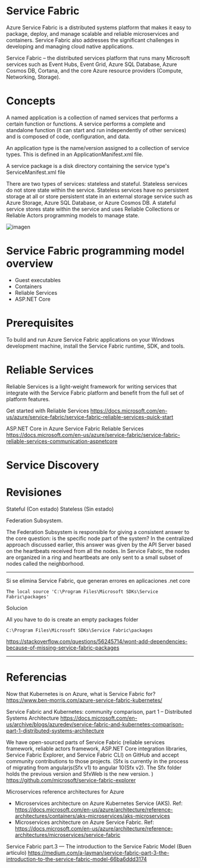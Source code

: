 # Service Fabric

Azure Service Fabric is a distributed systems platform that makes it easy to package, deploy, and manage scalable and reliable microservices and containers. Service Fabric also addresses the significant challenges in developing and managing cloud native applications.

Service Fabric – the distributed services platform that runs many Microsoft services such as Event Hubs, Event Grid, Azure SQL Database, Azure Cosmos DB, Cortana, and the core Azure resource providers (Compute, Networking, Storage).

# Concepts

A named application is a collection of named services that performs a certain function or functions. A service performs a complete and standalone function (it can start and run independently of other services) and is composed of code, configuration, and data. 


An application type is the name/version assigned to a collection of service types. This is defined in an ApplicationManifest.xml file.

A service package is a disk directory containing the service type's ServiceManifest.xml file

There are two types of services: stateless and stateful. Stateless services do not store state within the service. Stateless services have no persistent storage at all or store persistent state in an external storage service such as Azure Storage, Azure SQL Database, or Azure Cosmos DB. A stateful service stores state within the service and uses Reliable Collections or Reliable Actors programming models to manage state.

![imagen](https://user-images.githubusercontent.com/222181/134396952-d4d3bd1f-c247-4f93-91dd-61faf2cda643.png)

# Service Fabric programming model overview

- Guest executables
- Containers
- Reliable Services
- ASP.NET Core

# Prerequisites

To build and run Azure Service Fabric applications on your Windows development machine, install the Service Fabric runtime, SDK, and tools.

# Reliable Services

Reliable Services is a light-weight framework for writing services that integrate with the Service Fabric platform and benefit from the full set of platform features. 


Get started with Reliable Services
https://docs.microsoft.com/en-us/azure/service-fabric/service-fabric-reliable-services-quick-start

ASP.NET Core in Azure Service Fabric Reliable Services
https://docs.microsoft.com/en-us/azure/service-fabric/service-fabric-reliable-services-communication-aspnetcore

# Service Discovery

# Revisiones


Stateful (Con estado)
Stateless (Sin estado)



Federation Subsystem.

The Federation Subsystem is responsible for giving a consistent answer to the core question: is the specific node part of the system? In the centralized approach discussed earlier, this answer was given by the API Server based on the heartbeats received from all the nodes. In Service Fabric, the nodes are organized in a ring and heartbeats are only sent to a small subset of nodes called the neighborhood.



-------------

Si se elimina Service Fabric, que generan errores en aplicaciones .net core

```
The local source 'C:\Program Files\Microsoft SDKs\Service Fabric\packages'
```

Solucion

All you have to do is create an empty packages folder 
```
C:\Program Files\Microsoft SDKs\Service Fabric\packages
```
https://stackoverflow.com/questions/56245714/wont-add-dependencies-because-of-missing-service-fabric-packages

-------------


# Referencias

Now that Kubernetes is on Azure, what is Service Fabric for?
https://www.ben-morris.com/azure-service-fabric-kubernetes/

Service Fabric and Kubernetes: community comparison, part 1 – Distributed Systems Architecture
https://docs.microsoft.com/en-us/archive/blogs/azuredev/service-fabric-and-kubernetes-comparison-part-1-distributed-systems-architecture


We have open-sourced parts of Service Fabric (reliable services framework, reliable actors framework, ASP.NET Core integration libraries, Service Fabric Explorer, and Service Fabric CLI) on GitHub and accept community contributions to those projects.
(Sfx is currently in the process of migrating from angularjs(Sfx v1) to angular 10(Sfx v2). The Sfx folder holds the previous version and SfxWeb is the new version. )
https://github.com/microsoft/service-fabric-explorer


Microservices reference architectures for Azure

-    Microservices architecture on Azure Kubernetes Service (AKS). Ref: https://docs.microsoft.com/en-us/azure/architecture/reference-architectures/containers/aks-microservices/aks-microservices
-    Microservices architecture on Azure Service Fabric. Ref: https://docs.microsoft.com/en-us/azure/architecture/reference-architectures/microservices/service-fabric


Service Fabric part.3 — The introduction to the Service Fabric Model
(Buen articulo)
https://medium.com/a-layman/service-fabric-part-3-the-introduction-to-the-service-fabric-model-66ba6ddd3174


 